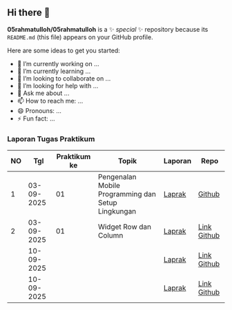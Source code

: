 ## Hi there 👋


**05rahmatulloh/05rahmatulloh** is a ✨ _special_ ✨ repository because its `README.md` (this file) appears on your GitHub profile.

Here are some ideas to get you started:

- 🔭 I’m currently working on ...
- 🌱 I’m currently learning ...
- 👯 I’m looking to collaborate on ...
- 🤔 I’m looking for help with ...
- 💬 Ask me about ...
- 📫 How to reach me: ...
- 😄 Pronouns: ...
- ⚡ Fun fact: ...
### Laporan Tugas Praktikum

| NO | Tgl       | Praktikum ke | Topik                                           | Laporan | Repo |
|----|-----------|--------------|-------------------------------------------------|---------|------|
| 1  | 03-09-2025 | 01           | Pengenalan Mobile Programming dan Setup Lingkungan |    [Laprak](https://drive.google.com/file/d/1UcEfyTKExmufJu0IhxjVCN1XU9bXd7gt/view?usp=drive_link)  |[Github](https://github.com/05rahmatulloh/Laprak) |
| 2  | 03-09-2025 | 01           | Widget Row dan Column |    [Laprak](https://drive.google.com/file/d/1epdUmJsxSEEk4wTG-XuqF-pyo51BYROr/view?usp=drive_link) |    [Link Github](https://github.com/05rahmatulloh/Laprak/tree/laprak2) |
|  | 10-09-2025 |                |                       |    [Laprak](https://drive.google.com/file/d/1epdUmJsxSEEk4wTG-XuqF-pyo51BYROr/view?usp=drive_link) |    [Link Github](https://github.com/05rahmatulloh/Laprak/tree/modul4) |
|   | 10-09-2025 |              |                     |    [Laprak](https://drive.google.com/file/d/1epdUmJsxSEEk4wTG-XuqF-pyo51BYROr/view?usp=drive_link) |    [Link Github](https://github.com/05rahmatulloh/Laprak/tree/modul4) |

